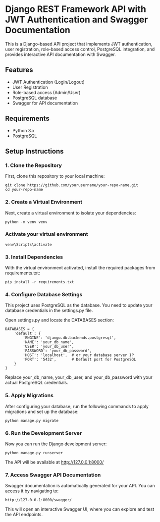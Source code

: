# Django REST Framework API with JWT Authentication and Swagger Documentation

This is a Django-based API project that implements JWT authentication, user registration, role-based access control, PostgreSQL integration, and provides interactive API documentation with Swagger.

## Features
- JWT Authentication (Login/Logout)
- User Registration
- Role-based access (Admin/User)
- PostgreSQL database
- Swagger for API documentation

## Requirements
- Python 3.x
- PostgreSQL

## Setup Instructions

### 1. Clone the Repository

First, clone this repository to your local machine:

```
git clone https://github.com/yourusername/your-repo-name.git
cd your-repo-name

```
### 2. Create a Virtual Environment

Next, create a virtual environment to isolate your dependencies:

```
python -m venv venv

```

### Activate your virtual environment

```
venv\Scripts\activate

```
### 3. Install Dependencies

With the virtual environment activated, install the required packages from requirements.txt:

```
pip install -r requirements.txt

```
### 4. Configure Database Settings

This project uses PostgreSQL as the database. You need to update your database credentials in the settings.py file.

Open settings.py and locate the DATABASES section:

```
DATABASES = {
    'default': {
        'ENGINE': 'django.db.backends.postgresql',
        'NAME': 'your_db_name',
        'USER': 'your_db_user',
        'PASSWORD': 'your_db_password',
        'HOST': 'localhost',  # or your database server IP
        'PORT': '5432',       # Default port for PostgreSQL
    }
}

```
Replace your_db_name, your_db_user, and your_db_password with your actual PostgreSQL credentials.

### 5. Apply Migrations
After configuring your database, run the following commands to apply migrations and set up the database:

```
python manage.py migrate

```
### 6. Run the Development Server
Now you can run the Django development server:

```
python manage.py runserver

```
The API will be available at http://127.0.0.1:8000/

### 7. Access Swagger API Documentation
Swagger documentation is automatically generated for your API. You can access it by navigating to:

```
http://127.0.0.1:8000/swagger/

```
This will open an interactive Swagger UI, where you can explore and test the API endpoints.
